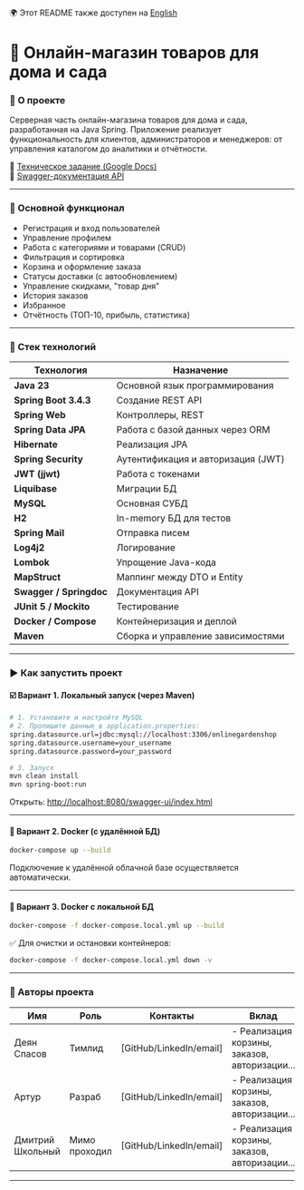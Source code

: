 🌍 Этот README также доступен на [English](./README_EN.md)

# 🏡 Онлайн-магазин товаров для дома и сада

### 📌 О проекте

Серверная часть онлайн-магазина товаров для дома и сада, разработанная на Java Spring. Приложение реализует функциональность для клиентов, администраторов и менеджеров: от управления каталогом до аналитики и отчётности.

🔗 [Техническое задание (Google Docs)](https://docs.google.com/document/d/10vnhDHE8lb7rTIRdbskId9ESLQE2EJ8y/edit?tab=t.0#heading=h.e2bcw3kuo1da)  
🔗 [Swagger-документация API](http://localhost:8080/swagger-ui/index.html#/)

---

### 🧾 Основной функционал

- Регистрация и вход пользователей
- Управление профилем
- Работа с категориями и товарами (CRUD)
- Фильтрация и сортировка
- Корзина и оформление заказа
- Статусы доставки (с автообновлением)
- Управление скидками, "товар дня"
- История заказов
- Избранное
- Отчётность (ТОП-10, прибыль, статистика)

---

### 🧪 Стек технологий

| Технология               | Назначение                                                                 |
|--------------------------|---------------------------------------------------------------------------|
| **Java 23**              | Основной язык программирования                                            |
| **Spring Boot 3.4.3**    | Создание REST API                                                         |
| **Spring Web**           | Контроллеры, REST                                                         |
| **Spring Data JPA**      | Работа с базой данных через ORM                                           |
| **Hibernate**            | Реализация JPA                                                            |
| **Spring Security**      | Аутентификация и авторизация (JWT)                                       |
| **JWT (jjwt)**           | Работа с токенами                                                         |
| **Liquibase**            | Миграции БД                                                               |
| **MySQL**                | Основная СУБД                                                             |
| **H2**                   | In-memory БД для тестов                                                   |
| **Spring Mail**          | Отправка писем                                                            |
| **Log4j2**               | Логирование                                                               |
| **Lombok**               | Упрощение Java-кода                                                       |
| **MapStruct**            | Маппинг между DTO и Entity                                                |
| **Swagger / Springdoc**  | Документация API                                                          |
| **JUnit 5 / Mockito**    | Тестирование                                                              |
| **Docker / Compose**     | Контейнеризация и деплой                                                  |
| **Maven**                | Сборка и управление зависимостями                                         |

---

### ▶️ Как запустить проект

#### ☑️ Вариант 1. Локальный запуск (через Maven)

```bash
# 1. Установите и настройте MySQL
# 2. Пропишите данные в application.properties:
spring.datasource.url=jdbc:mysql://localhost:3306/onlinegardenshop
spring.datasource.username=your_username
spring.datasource.password=your_password

# 3. Запуск
mvn clean install
mvn spring-boot:run
```

Открыть: [http://localhost:8080/swagger-ui/index.html](http://localhost:8080/swagger-ui/index.html)

---

#### 🐳 Вариант 2. Docker (с удалённой БД)

```bash
docker-compose up --build
```

Подключение к удалённой облачной базе осуществляется автоматически.

---

#### 🐋 Вариант 3. Docker с локальной БД

```bash
docker-compose -f docker-compose.local.yml up --build
```

✅ Для очистки и остановки контейнеров:
```bash
docker-compose -f docker-compose.local.yml down -v
```

---

### 👥 Авторы проекта

| Имя              | Роль          | Контакты                | Вклад                                         |
|------------------|---------------|-------------------------|-----------------------------------------------|
| Деян Спасов      | Тимлид        | [GitHub/LinkedIn/email] | - Реализация корзины, заказов, авторизации... |
| Артур            | Разраб        | [GitHub/LinkedIn/email] | - Реализация корзины, заказов, авторизации... |
| Дмитрий Школьный | Мимо проходил | [GitHub/LinkedIn/email] | - Реализация корзины, заказов, авторизации... |



---
